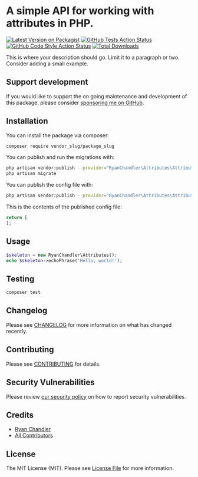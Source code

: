 # A simple API for working with attributes in PHP.

[![Latest Version on Packagist](https://img.shields.io/packagist/v/ryangjchandler/attributes.svg?style=flat-square)](https://packagist.org/packages/ryangjchandler/attributes)
[![GitHub Tests Action Status](https://img.shields.io/github/workflow/status/ryangjchandler/attributes/run-tests?label=tests)](https://github.com/ryangjchandler/attributes/actions?query=workflow%3Arun-tests+branch%3Amain)
[![GitHub Code Style Action Status](https://img.shields.io/github/workflow/status/ryangjchandler/attributes/Check%20&%20fix%20styling?label=code%20style)](https://github.com/ryangjchandler/attributes/actions?query=workflow%3A"Check+%26+fix+styling"+branch%3Amain)
[![Total Downloads](https://img.shields.io/packagist/dt/ryangjchandler/attributes.svg?style=flat-square)](https://packagist.org/packages/ryangjchandler/attributes)

This is where your description should go. Limit it to a paragraph or two. Consider adding a small example.

## Support development

If you would like to support the on going maintenance and development of this package, please consider [sponsoring me on GitHub](https://github.com/sponsors/ryangjchandler).

## Installation

You can install the package via composer:

```bash
composer require vendor_slug/package_slug
```

You can publish and run the migrations with:

```bash
php artisan vendor:publish --provider="RyanChandler\Attributes\AttributesServiceProvider" --tag="attributes-migrations"
php artisan migrate
```

You can publish the config file with:
```bash
php artisan vendor:publish --provider="RyanChandler\Attributes\AttributesServiceProvider" --tag="attributes-config"
```

This is the contents of the published config file:

```php
return [
];
```

## Usage

```php
$skeleton = new RyanChandler\Attributes();
echo $skeleton->echoPhrase('Hello, world!');
```

## Testing

```bash
composer test
```

## Changelog

Please see [CHANGELOG](CHANGELOG.md) for more information on what has changed recently.

## Contributing

Please see [CONTRIBUTING](.github/CONTRIBUTING.md) for details.

## Security Vulnerabilities

Please review [our security policy](../../security/policy) on how to report security vulnerabilities.

## Credits

- [Ryan Chandler](https://github.com/ryangjchandler)
- [All Contributors](../../contributors)

## License

The MIT License (MIT). Please see [License File](LICENSE.md) for more information.
